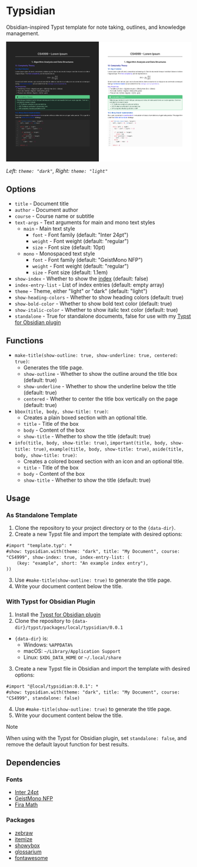 # Typsidian

Obsidian-inspired Typst template for note taking, outlines, and knowledge management.

![Typsidian](./assets/template.png)

_Left: `theme: "dark"`, Right: `theme: "light"`_

## Options

- `title` - Document title
- `author` - Document author
- `course` - Course name or subtitle
- `text-args` - Text arguments for main and mono text styles
  - `main` - Main text style
    - `font` - Font family (default: "Inter 24pt")
    - `weight` - Font weight (default: "regular")
    - `size` - Font size (default: 10pt)
  - `mono` - Monospaced text style
    - `font` - Font family (default: "GeistMono NFP")
    - `weight` - Font weight (default: "regular")
    - `size` - Font size (default: 1.1em)
- `show-index` - Whether to show the [index](https://typst.app/universe/package/glossarium/) (default: false)
- `index-entry-list` - List of index entries (default: empty array)
- `theme` - Theme, either "light" or "dark" (default: "light")
- `show-heading-colors` - Whether to show heading colors (default: true)
- `show-bold-color` - Whether to show bold text color (default: true)
- `show-italic-color` - Whether to show italic text color (default: true)
- `standalone` - True for standalone documents, false for use with my [Typst for Obsidian plugin](https://github.com/k0src/Typst-for-Obsidian)

## Functions

- `make-title(show-outline: true, show-underline: true, centered: true)`:
  - Generates the title page.
  - `show-outline` - Whether to show the outline around the title box (default: true)
  - `show-underline` - Whether to show the underline below the title (default: true)
  - `centered` - Whether to center the title box vertically on the page (default: true)
- `bbox(title, body, show-title: true)`:
  - Creates a plain boxed section with an optional title.
  - `title` - Title of the box
  - `body` - Content of the box
  - `show-title` - Whether to show the title (default: true)
- `info(title, body, show-title: true)`, `important(title, body, show-title: true)`, `example(title, body, show-title: true)`, `aside(title, body, show-title: true)`:
  - Creates a colored boxed section with an icon and an optional title.
  - `title` - Title of the box
  - `body` - Content of the box
  - `show-title` - Whether to show the title (default: true)

## Usage

### As Standalone Template

1. Clone the repository to your project directory or to the `{data-dir}`.
2. Create a new Typst file and import the template with desired options:

```typst
#import "template.typ": *
#show: typsidian.with(theme: "dark", title: "My Document", course: "CS4999", show-index: true, index-entry-list: (
    (key: "example", short: "An example index entry"),
))
```

3. Use `#make-title(show-outline: true)` to generate the title page.
4. Write your document content below the title.

### With Typst for Obsidian Plugin

1. Install the [Typst for Obsidian plugin](https://github.com/k0src/Typst-for-Obsidian)
2. Clone the repository to `{data-dir}/typst/packages/local/typsidian/0.0.1`

- `{data-dir}` is:
  - Windows: `%APPDATA%`
  - macOS: `~/Library/Application Support`
  - Linux: `$XDG_DATA_HOME` or `~/.local/share`

3. Create a new Typst file in Obsidian and import the template with desired options:

```typst
#import "@local/typsidian:0.0.1": *
#show: typsidian.with(theme: "dark", title: "My Document", course: "CS4999", standalone: false)
```

4. Use `#make-title(show-outline: true)` to generate the title page.
5. Write your document content below the title.

> [!NOTE]
> When using with the Typst for Obsidian plugin, set `standalone: false`, and remove the default layout function for best results.

## Dependencies

### Fonts

- [Inter 24pt](https://fonts.google.com/specimen/Inter)
- [GeistMono NFP](https://github.com/ryanoasis/nerd-fonts/releases/)
- [Fira Math](https://github.com/firamath/firamath/releases/)

### Packages

- [zebraw](https://typst.app/universe/package/zebraw)
- [itemize](https://typst.app/universe/package/itemize)
- [showybox](https://typst.app/universe/package/showybox)
- [glossarium](https://typst.app/universe/package/glossarium/)
- [fontawesome](https://typst.app/universe/package/fontawesome)
